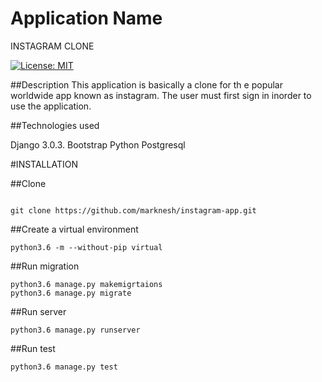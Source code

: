 # Application Name
INSTAGRAM CLONE

[![License: MIT](https://img.shields.io/badge/License-MIT-yellow.svg)](https://opensource.org/licenses/MIT)

##Description
This application is basically a clone for th e popular worldwide app known as instagram.
The user must first sign in inorder to use the application.

##Technologies used

Django 3.0.3.
Bootstrap
Python
Postgresql

#INSTALLATION

##Clone
```

git clone https://github.com/marknesh/instagram-app.git

```

##Create a virtual environment
```
python3.6 -m --without-pip virtual

```
##Run migration
```
python3.6 manage.py makemigrtaions
python3.6 manage.py migrate

```
##Run server
```
python3.6 manage.py runserver

```
##Run test
```
python3.6 manage.py test
```
